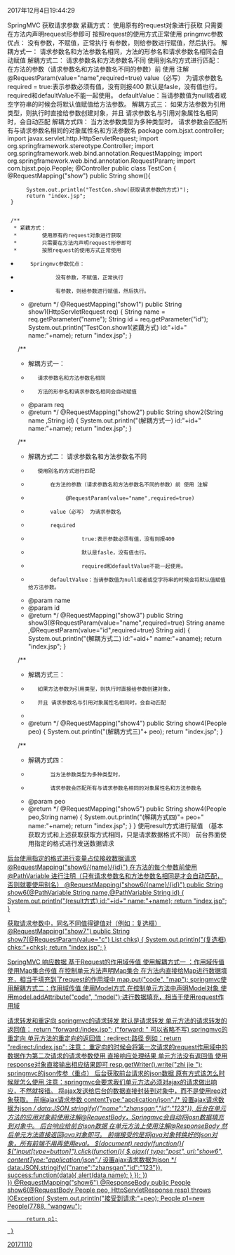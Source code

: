 2017年12月4日19:44:29

SpringMVC 获取请求参数
紧藕方式：
使用原有的request对象进行获取
只需要在方法内声明request形参即可
按照request的使用方式正常使用
 pringmvc参数优点：
    没有参数，不赋值，正常执行
    有参数，则给参数进行赋值，然后执行。
解耦方式一：
请求参数名和方法参数名相同，方法的形参名和请求参数名相同会自动赋值
解耦方式二： 请求参数名和方法参数名不同
使用别名的方式进行匹配：
在方法的参数（请求参数名和方法参数名不同的参数）前 使用 注解
   @RequestParam(value="name",required=true)
 value（必写） 为请求参数名
   required =
true:表示参数必须有值，没有则报400
  默认是fasle，没有值也行。
  required和defaultValue不能一起使用。
 defaultValue：当请参数值为null或者或空字符串的时候会将默认值赋值给方法参数。
解耦方式三：
 如果方法参数为引用类型，则执行时直接给参数创建对象，并且 请求参数名与引用对象属性名相同时，会自动匹配
解耦方式四：
 当方法参数类型为多种类型时， 请求参数会匹配所有与请求参数名相同的对象属性名和方法参数名
package com.bjsxt.controller;
import javax.servlet.http.HttpServletRequest;
import org.springframework.stereotype.Controller;
import org.springframework.web.bind.annotation.RequestMapping;
import org.springframework.web.bind.annotation.RequestParam;
import com.bjsxt.pojo.People;
@Controller
public class TestCon {
     @RequestMapping("show")
     public String show(){
          
          System.out.println("TestCon.show(获取请求参数的方式)");
          return "index.jsp";
     }
     
     
     /**
      * 紧藕方式：
      *        使用原有的request对象进行获取
      *        只需要在方法内声明request形参即可
      *        按照request的使用方式正常使用
 *         Springmvc参数优点：
 *                 没有参数，不赋值，正常执行
 *                 有参数，则给参数进行赋值，然后执行。
      * @return
      */
     @RequestMapping("show1")
     public  String show1(HttpServletRequest req) {
          String name = req.getParameter("name");
          String  id = req.getParameter("id");
          System.out.println("TestCon.show1(紧藕方式) id:"+id+"  name:"+name);
          return "index.jsp";
     }
     
     /**
      * 解耦方式一：
      *        请求参数名和方法参数名相同
      *        方法的形参名和请求参数名相同会自动赋值
      * @param req
      * @return
      */
     @RequestMapping("show2")
     public  String show2(String name ,String id) {
          System.out.println("(解耦方式一) id:"+id+"  name:"+name);
          return "index.jsp";
     }
     
     /**
      * 解耦方式二： 请求参数名和方法参数名不同
      *        使用别名的方式进行匹配
      *            在方法的参数（请求参数名和方法参数名不同的参数）前 使用 注解
      *                 @RequestParam(value="name",required=true)
      *            value（必写） 为请求参数名
      *            required
      *                      true:表示参数必须有值，没有则报400
      *                      默认是fasle，没有值也行。
      *                      required和defaultValue不能一起使用。
      *            defaultValue：当请参数值为null或者或空字符串的时候会将默认值赋值给方法参数。       
      * @param name
      * @param id
      * @return
      */
     @RequestMapping("show3")
     public  String show3(@RequestParam(value="name",required=true) String aname ,@RequestParam(value="id",required=true) String aid) {
          System.out.println("(解耦方式二) id:"+aid+"  name:"+aname);
          return "index.jsp";
     }
     
     /**
      * 解耦方式三：
      *        如果方法参数为引用类型，则执行时直接给参数创建对象，
      *        并且 请求参数名与引用对象属性名相同时，会自动匹配
      *
      * @return
      */
     @RequestMapping("show4")
     public  String show4(People peo) {
          System.out.println("(解耦方式三)"+ peo);
          return "index.jsp";
     }
     
     /**
      * 解耦方式四：
      *            当方法参数类型为多种类型时，
      *            请求参数会匹配所有与请求参数名相同的对象属性名和方法参数名
      * @param peo
      * @return
      */
     @RequestMapping("show5")
     public  String show4(People peo,String name) {
          System.out.println("(解耦方式四)"+ peo+" name:"+name);
          return "index.jsp";
     }
}
使用result方式进行赋值
（基本获取方式和上述获取获取方式相同，只是请求数据格式不同）
前台界面使用指定的格式进行发送数据请求
  <a href="show6/zhangsan/123">
后台使用指定的格式进行变量占位接收数据请求
  @RequestMapping("show6/{name}/{id}")
 在方法的每个参数前使用@PathVariable 进行注明（只有请求参数名和方法参数名相同是才会自动匹配，否则就要使用别名）
@RequestMapping("show6/{name}/{id}")
     public  String show6(@PathVariable String name,@PathVariable String id) {
          System.out.println("(result方式) id:"+id+" name:"+name);
          return "index.jsp";
     }

获取请求参数中，同名不同值得键值对（例如：复选框）
@RequestMapping("show7")
     public  String show7(@RequestParam(value="c") List<String> chks) {
          System.out.println("(复选框) chks:"+chks);
          return "index.jsp";
     }

SpringMVC 响应数据
基于Request的作用域传值
 使用解耦方式一 ：作用域传值
  使用Map集合传值
 在控制单元方法声明Map集合
 在方法内直接给Map进行数据填充，相当于填充到了request的作用域中
  map.put("code", "map");
springmvc使用解耦方式二：作用域传值
 使用Model方式
 在控制单元方法中声明Model对象
 使用model.addAttribute("code", "model");进行数据填充，相当于使用request作用域

请求转发和重定向
springmvc的请求转发
  默认是请求转发
  单元方法的请求转发的返回值：
  return "forward:/index.jsp"; ("forward: " 可以省略不写)
springmvc的重定向
 单元方法的重定向的返回值：redirect:路径
 例如：return "redirect:/index.jsp";
  注意：
 重定向的时候会将第一次请求的request作用域中的数据作为第二次请求的请求参数使用
直接响应处理结果
单元方法没有返回值
  使用response对象直接输出相应结果即可
 resp.getWriter().write("zhi jie "); 
springmvc的json传参（重点）
后台获取前台请求的json数据
原有方式该怎么时候就怎么使用
 注意：springmvc会要求我们单元方法必须对ajax的请求做出响应，不然就报错。
 将ajax发送给后台的数据直接封装到对象中，而不是使用req对象获取。
 前端ajax请求参数
 contentType:"application/json",/* 设置ajax请求数据为json  */
 data:JSON.stringify({"name":"zhansgan","id":"123"}),
 后台在单元方法的应用对象前使用注解@RequestBody，Springmvc会自动将josn数据填充到对象中。
后台响应给前台json数据
在单元方法上使用注解@ResponseBody
 然后单元方法直接返回java对象即可。
 前端接受的是将java对象转换好的json对象，所有前端不用再使用eval。
$(document).ready(function(){
          $("input[type=button]").click(function(){
              $.ajax({
                   type:"post",
                   url:"show6",
                    contentType:"application/json",/* 设置ajax请求数据为json  */
                   data:JSON.stringify({"name":"zhansgan","id":"123"}),
                   success:function(data){
                        alert(data.name);
                   }
              });
          })        
     })
@RequestMapping("show6")
     @ResponseBody
     public People show6(@RequestBody People peo, HttpServletResponse resp) throws IOException{
          System.out.println("接受到请求:"+peo);
          People p1=new People(7788, "wangwu");
          
          return p1;

     }





20171110